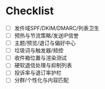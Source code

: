 # Checklist

- [ ] 发件域SPF/DKIM/DMARC/列表卫生
- [ ] 预热与节流策略/发送IP信誉
- [ ] 主题/预览/退订与偏好中心
- [ ] 垃圾词与触发器/频控
- [ ] 收件箱位置与渲染测试
- [ ] 硬软退信处理与抑制列表
- [ ] 投诉率与退订率护栏
- [ ] 分群/个性化与内容匹配
